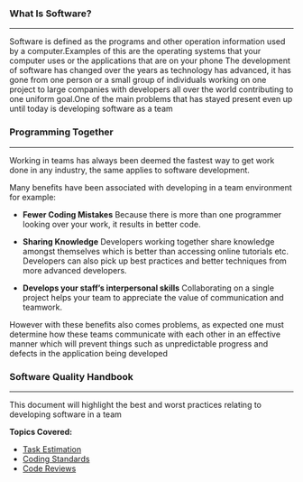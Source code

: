 ### What Is Software?
_____
 
Software is defined as the programs and other operation information used by a computer.Examples of this are the operating systems that your computer uses or the applications that are on your phone The development of software has changed over the years as technology has advanced, it has gone from one person or a small group of individuals working on one project to large companies with developers all over the world contributing to one uniform goal.One of the main problems that has stayed present even up until today is developing software as a team
 
### Programming Together
_____
Working in teams has always been deemed the fastest way to get work done in any industry, the same applies to software development.
 
Many benefits have been associated with developing in a team environment for example:
 
* **Fewer Coding Mistakes**
Because there is more than one programmer looking over your work, it results in better code.
 
* **Sharing Knowledge**
Developers working together share knowledge amongst themselves which is better than accessing online tutorials etc. Developers can also pick up best practices and better techniques from more advanced developers.
 
* **Develops your staff’s interpersonal skills**
Collaborating on a single project helps your team to appreciate the value of communication and teamwork.
 
However with these benefits also comes problems, as expected one must determine how these teams communicate with each other in an effective manner which will prevent things such as unpredictable progress and defects in the application being developed
 
### Software Quality Handbook
____
This document will highlight the best and worst practices relating to developing software in a team
 
**Topics Covered:**
* [Task Estimation](.//TaskEstimation/TaskEstimation.md)
* [Coding Standards](./coding-standards/CodingStandards.md)
* [Code Reviews](./CodeReviews/CodeReviews.md)
 
 
 
